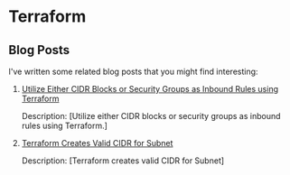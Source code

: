 # Terraform


## Blog Posts

I've written some related blog posts that you might find interesting:

1. [Utilize Either CIDR Blocks or Security Groups as Inbound Rules using Terraform](https://techgovind.hashnode.dev/utilize-either-cidr-blocks-or-security-groups-as-inbound-rules-using-terraform)

   Description: [Utilize either CIDR blocks or security groups as inbound rules using Terraform.]

2. [Terraform Creates Valid CIDR for Subnet](https://techgovind.hashnode.dev/terraform-creates-valid-cidr-for-subnet)

   Description: [Terraform creates valid CIDR for Subnet]

